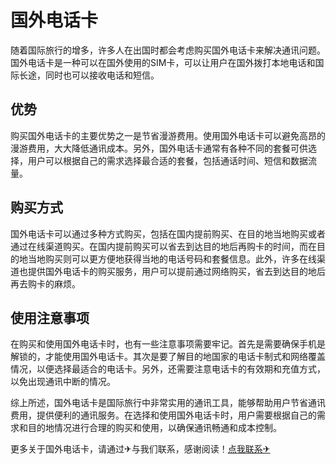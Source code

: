 # 国外电话卡

随着国际旅行的增多，许多人在出国时都会考虑购买国外电话卡来解决通讯问题。国外电话卡是一种可以在国外使用的SIM卡，可以让用户在国外拨打本地电话和国际长途，同时也可以接收电话和短信。

## 优势

购买国外电话卡的主要优势之一是节省漫游费用。使用国外电话卡可以避免高昂的漫游费用，大大降低通讯成本。另外，国外电话卡通常有各种不同的套餐可供选择，用户可以根据自己的需求选择最合适的套餐，包括通话时间、短信和数据流量。

## 购买方式

国外电话卡可以通过多种方式购买，包括在国内提前购买、在目的地当地购买或者通过在线渠道购买。在国内提前购买可以省去到达目的地后再购卡的时间，而在目的地当地购买则可以更方便地获得当地的电话号码和套餐信息。此外，许多在线渠道也提供国外电话卡的购买服务，用户可以提前通过网络购买，省去到达目的地后再去购卡的麻烦。

## 使用注意事项

在购买和使用国外电话卡时，也有一些注意事项需要牢记。首先是需要确保手机是解锁的，才能使用国外电话卡。其次是要了解目的地国家的电话卡制式和网络覆盖情况，以便选择最适合的电话卡。另外，还需要注意电话卡的有效期和充值方式，以免出现通讯中断的情况。

综上所述，国外电话卡是国际旅行中非常实用的通讯工具，能够帮助用户节省通讯费用，提供便利的通讯服务。在选择和使用国外电话卡时，用户需要根据自己的需求和目的地情况进行合理的购买和使用，以确保通讯畅通和成本控制。

更多关于国外电话卡，请通过✈与我们联系，感谢阅读！[点我联系✈](https://docs.G208.com)